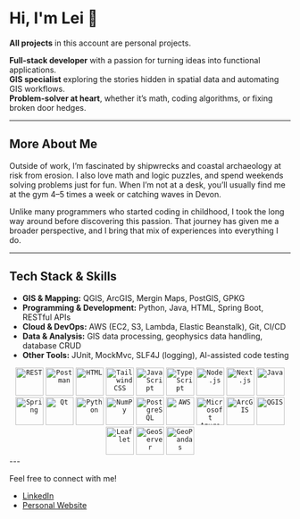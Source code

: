 # Hi, I'm Lei 👋

**All projects** in this account are personal projects.

**Full-stack developer** with a passion for turning ideas into functional applications.  
**GIS specialist** exploring the stories hidden in spatial data and automating GIS workflows.  
**Problem-solver at heart**, whether it’s math, coding algorithms, or fixing broken door hedges.

---

## More About Me

Outside of work, I’m fascinated by shipwrecks and coastal archaeology at risk from erosion. I also love math and logic puzzles, and spend weekends solving problems just for fun. When I’m not at a desk, you’ll usually find me at the gym 4–5 times a week or catching waves in Devon.

Unlike many programmers who started coding in childhood, I took the long way around before discovering this passion. That journey has given me a broader perspective, and I bring that mix of experiences into everything I do.

---

## Tech Stack & Skills

- **GIS & Mapping:** QGIS, ArcGIS, Mergin Maps, PostGIS, GPKG  
- **Programming & Development:** Python, Java, HTML, Spring Boot, RESTful APIs  
- **Cloud & DevOps:** AWS (EC2, S3, Lambda, Elastic Beanstalk), Git, CI/CD  
- **Data & Analysis:** GIS data processing, geophysics data handling, database CRUD  
- **Other Tools:** JUnit, MockMvc, SLF4J (logging), AI-assisted code testing  
<div align="center">
	<code><img width="50" src="https://raw.githubusercontent.com/marwin1991/profile-technology-icons/refs/heads/main/icons/rest.png" alt="REST" title="REST"/></code>
	<code><img width="50" src="https://raw.githubusercontent.com/marwin1991/profile-technology-icons/refs/heads/main/icons/postman.png" alt="Postman" title="Postman"/></code>
	<code><img width="50" src="https://raw.githubusercontent.com/marwin1991/profile-technology-icons/refs/heads/main/icons/html.png" alt="HTML" title="HTML"/></code>
	<code><img width="50" src="https://raw.githubusercontent.com/marwin1991/profile-technology-icons/refs/heads/main/icons/tailwind_css.png" alt="Tailwind CSS" title="Tailwind CSS"/></code>
	<code><img width="50" src="https://raw.githubusercontent.com/marwin1991/profile-technology-icons/refs/heads/main/icons/javascript.png" alt="JavaScript" title="JavaScript"/></code>
	<code><img width="50" src="https://raw.githubusercontent.com/marwin1991/profile-technology-icons/refs/heads/main/icons/typescript.png" alt="TypeScript" title="TypeScript"/></code>
	<code><img width="50" src="https://raw.githubusercontent.com/marwin1991/profile-technology-icons/refs/heads/main/icons/node_js.png" alt="Node.js" title="Node.js"/></code>
	<code><img width="50" src="https://raw.githubusercontent.com/marwin1991/profile-technology-icons/refs/heads/main/icons/next_js.png" alt="Next.js" title="Next.js"/></code>
	<code><img width="50" src="https://raw.githubusercontent.com/marwin1991/profile-technology-icons/refs/heads/main/icons/java.png" alt="Java" title="Java"/></code>
	<code><img width="50" src="https://raw.githubusercontent.com/marwin1991/profile-technology-icons/refs/heads/main/icons/spring.png" alt="Spring" title="Spring"/></code>
	<code><img width="50" src="https://raw.githubusercontent.com/marwin1991/profile-technology-icons/refs/heads/main/icons/qt.png" alt="Qt" title="Qt"/></code>
	<code><img width="50" src="https://raw.githubusercontent.com/marwin1991/profile-technology-icons/refs/heads/main/icons/python.png" alt="Python" title="Python"/></code>
	<code><img width="50" src="https://raw.githubusercontent.com/marwin1991/profile-technology-icons/refs/heads/main/icons/numpy.png" alt="NumPy" title="NumPy"/></code>
	<code><img width="50" src="https://raw.githubusercontent.com/marwin1991/profile-technology-icons/refs/heads/main/icons/postgresql.png" alt="PostgreSQL" title="PostgreSQL"/></code>
	<code><img width="50" src="https://raw.githubusercontent.com/marwin1991/profile-technology-icons/refs/heads/main/icons/aws.png" alt="AWS" title="AWS"/></code>
	<code><img width="50" src="https://raw.githubusercontent.com/marwin1991/profile-technology-icons/refs/heads/main/icons/microsoft_azure.png" alt="Microsoft Azure" title="Microsoft Azure"/></code>
	<code><img width="50" src="https://raw.githubusercontent.com/marwin1991/profile-technology-icons/refs/heads/main/icons/arcgis.png" alt="ArcGIS" title="ArcGIS"/></code>
	<code><img width="50" src="https://raw.githubusercontent.com/marwin1991/profile-technology-icons/refs/heads/main/icons/qgis.png" alt="QGIS" title="QGIS"/></code>
	<code><img width="50" src="https://raw.githubusercontent.com/marwin1991/profile-technology-icons/refs/heads/main/icons/leaflet.png" alt="Leaflet" title="Leaflet"/></code>
	<code><img width="50" src="https://raw.githubusercontent.com/marwin1991/profile-technology-icons/refs/heads/main/icons/geoserver.png" alt="GeoServer" title="GeoServer"/></code>
	<code><img width="50" src="https://raw.githubusercontent.com/marwin1991/profile-technology-icons/refs/heads/main/icons/geopandas.png" alt="GeoPandas" title="GeoPandas"/></code>
</div>
---

Feel free to connect with me!
- [LinkedIn](linkedin.com/in/lei-ding-92117b1b9)
- [Personal Website](https://9700km.vercel.app/members/lei-ding)

